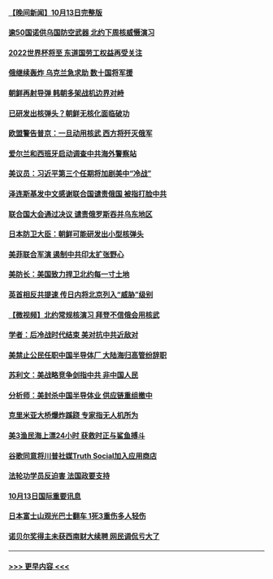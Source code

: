 #### [【晚间新闻】10月13日完整版](../pages/prog202/a103551025.md?t=10141250) 
#### [逾50国诺供乌国防空武器 北约下周核威慑演习](../pages/prog202/a103551071.md?t=10141250) 
#### [2022世界杯将至 东道国劳工权益再受关注](../pages/prog202/a103550906.md?t=10141250) 
#### [俄继续轰炸 乌克兰急求助 数十国将军援](../pages/prog202/a103550900.md?t=10141250) 
#### [朝鲜再射导弹 韩朝多架战机边界对峙](../pages/prog202/a103550814.md?t=10141250) 
#### [已研发出核弹头？朝鲜无核化面临破功](../pages/prog202/a103550898.md?t=10141250) 
#### [欧盟警告普京：一旦动用核武 西方将歼灭俄军](../pages/prog202/a103550763.md?t=10141250) 
#### [爱尔兰和西班牙启动调查中共海外警察站](../pages/prog202/a103550795.md?t=10141250) 
#### [美议员：习近平第三个任期将加剧美中“冷战”](../pages/prog202/a103550776.md?t=10141250) 
#### [泽连斯基发中文感谢联合国谴责俄国 被指打脸中共](../pages/prog202/a103550756.md?t=10141250) 
#### [联合国大会通过决议 谴责俄罗斯吞并乌东地区](../pages/prog202/a103550680.md?t=10141250) 
#### [日本防卫大臣：朝鲜可能研发出小型核弹头](../pages/prog202/a103550674.md?t=10141250) 
#### [美菲联合军演 遏制中共印太扩张野心](../pages/prog202/a103550684.md?t=10141250) 
#### [美防长：美国致力捍卫北约每一寸土地](../pages/prog202/a103550520.md?t=10141250) 
#### [英首相反共提速 传日内将北京列入“威胁”级别](../pages/prog202/a103550589.md?t=10141250) 
#### [【微视频】北约常规核演习 拜登不信俄会用核武](../pages/prog202/a103550548.md?t=10141250) 
#### [学者：后冷战时代结束 美对抗中共近敌对](../pages/prog202/a103550506.md?t=10141250) 
#### [美禁止公民任职中国半导体厂 大陆海归高管纷辞职](../pages/prog202/a103550505.md?t=10141250) 
#### [苏利文：美战略竞争剑指中共 非中国人民](../pages/prog202/a103550498.md?t=10141250) 
#### [分析师：美封杀中国半导体业 供应链重组撤中](../pages/prog202/a103550482.md?t=10141250) 
#### [克里米亚大桥爆炸蹊跷 专家指无人机所为](../pages/prog202/a103550403.md?t=10141250) 
#### [美3渔民海上漂24小时 获救时正与鲨鱼搏斗](../pages/prog202/a103550399.md?t=10141250) 
#### [谷歌同意将川普社媒Truth Social加入应用商店](../pages/prog202/a103550408.md?t=10141250) 
#### [法轮功学员反迫害 法国政要支持](../pages/prog202/a103549964.md?t=10141250) 
#### [10月13日国际重要讯息](../pages/prog202/a103550363.md?t=10141250) 
#### [日本富士山观光巴士翻车 1死3重伤多人轻伤](../pages/prog202/a103550329.md?t=10141250) 
#### [诺贝尔奖得主未获西南财大续聘 网民调侃亏大了](../pages/prog202/a103550304.md?t=10141250) 

----
#### [ >>> 更早内容 <<< ](../indexes/prog202-earlier.md)
